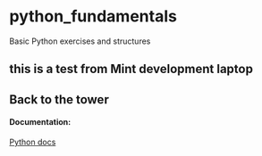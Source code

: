 # python_fundamentals
Basic Python exercises and structures
## this is a test from Mint development laptop

## Back to the tower
#### Documentation: 
[Python docs](https://docs.python.org/3/)